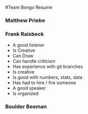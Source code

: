 #Team Bongo Resume

### Matthew Priebe

### Frank Raisbeck
* A good listener
* Is Creative
* Can Draw
* Can handle criticism
* Has experience with git branches
* Is creative
* Is good with numbers, stats, data
* Has had to hire / fire someone
* A good speaker
* Is organized
### Boulder Beeman
